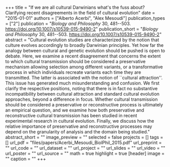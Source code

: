 +++
title = "If we are all cultural Darwinians what's the fuss about? Clarifying recent disagreements in the field of cultural evolution"
date = "2015-01-01"
authors = ["Alberto Acerbi", "Alex Mesoudi"]
publication_types = ["2"]
publication = "_Biology and Philosophy_ 30, 481--503. https://doi.org/10.1007/s10539-015-9490-2"
publication_short = "_Biology and Philosophy_ 30, 481--503. https://doi.org/10.1007/s10539-015-9490-2"
abstract = "Cultural evolution studies are characterized by the notion that culture evolves accordingly to broadly Darwinian principles. Yet how far the analogy between cultural and genetic evolution should be pushed is open to debate. Here, we examine a recent disagreement that concerns the extent to which cultural transmission should be considered a preservative mechanism allowing selection among different variants, or a transformative process in which individuals recreate variants each time they are transmitted. The latter is associated with the notion of ``cultural attraction''. This issue has generated much misunderstanding and confusion. We first clarify the respective positions, noting that there is in fact no substantive incompatibility between cultural attraction and standard cultural evolution approaches, beyond a difference in focus. Whether cultural transmission should be considered a preservative or reconstructive process is ultimately an empirical question, and we examine how both preservative and reconstructive cultural transmission has been studied in recent experimental research in cultural evolution. Finally, we discuss how the relative importance of preservative and reconstructive processes may depend on the granularity of analysis and the domain being studied."
abstract_short = ""
image_preview = ""
selected = false
projects = []
tags = []
url_pdf = "files/papers/Acerbi_Mesoudi_BiolPhil_2015.pdf"
url_preprint = ""
url_code = ""
url_dataset = ""
url_project = ""
url_slides = ""
url_video = ""
url_poster = ""
url_source = ""
math = true
highlight = true
[header]
image = ""
caption = ""
+++
